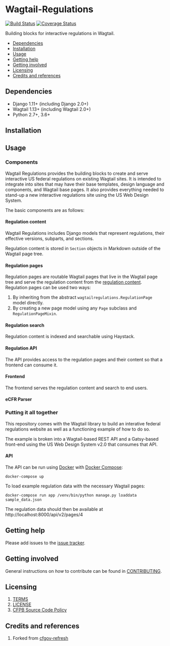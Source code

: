 # Wagtail-Regulations

[![Build Status](https://travis-ci.org/cfpb/wagtail-regulations.svg?branch=master)](https://travis-ci.org/cfpb/wagtail-regulations)
[![Coverage Status](https://coveralls.io/repos/github/cfpb/wagtail-regulations/badge.svg?branch=master)](https://coveralls.io/github/cfpb/wagtail-regulations?branch=master)

Building blocks for interactive regulations in Wagtail.

- [Dependencies](#dependencies)
- [Installation](#installation)
- [Usage](#usage)
- [Getting help](#getting-help)
- [Getting involved](#getting-involved)
- [Licensing](#licensing)
- [Credits and references](#credits-and-references)

## Dependencies

- Django 1.11+ (including Django 2.0+)
- Wagtail 1.13+ (including Wagtail 2.0+)
- Python 2.7+, 3.6+

## Installation


## Usage

### Components

Wagtail Regulations provides the building blocks to create and serve 
interactive US federal regulations on existing Wagtail sites. 
It is intended to integrate into sites that may have their base templates, 
design language and components, and Wagtail base pages. It also provides 
everything needed to stand-up a new interactive regulations site using the 
US Web Design System.

The basic components are as follows:

#### Regulation content

Wagtail Regulations includes Django models that represent regulations, their 
effective versions, subparts, and sections. 

Regulation content is stored in `Section` objects in  Markdown outside of the 
Wagtail page tree.

#### Regulation pages

Regulation pages are routable Wagtail pages that live in the Wagtail page 
tree and serve the regulation content from the 
[regulation content](#regulation-content). Regulation pages can be used two 
ways:

1. By inheriting from the abstract `wagtailregulations.RegulationPage` model 
   directly.
2. By creating a new page model using any `Page` subclass and 
   `RegulationPageMixin`.


#### Regulation search

Regulation content is indexed and searchable using Haystack.


#### Regulation API

The API provides access to the regulation pages and their content so that a 
frontend can consume it.


#### Frontend

The frontend serves the regulation content and search to end users.


#### eCFR Parser



### Putting it all together

This repository comes with the Wagtail library to build an interative federal 
regulations website as well as a functioning example of how to do so. 

The example is broken into a Wagtail-based REST API and a Gatsy-based 
front-end using the US Web Design System v2.0 that consumes that API.

#### API

The API can be run using 
[Docker](https://docs.docker.com/engine/installation/) with 
[Docker Compose](https://docs.docker.com/compose/install/):

```
docker-compose up
```

To load example regulation data with the necessary Wagtail pages:

```
docker-compose run app /venv/bin/python manage.py loaddata sample_data.json
```

The regulation data should then be available at http://localhost:8000/api/v2/pages/4


## Getting help

Please add issues to the [issue tracker](https://github.com/cfpb/wagtail-regulations/issues).

## Getting involved

General instructions on _how_ to contribute can be found in [CONTRIBUTING](CONTRIBUTING.md).

## Licensing
1. [TERMS](TERMS.md)
2. [LICENSE](LICENSE)
3. [CFPB Source Code Policy](https://github.com/cfpb/source-code-policy/)

## Credits and references

1. Forked from [cfgov-refresh](https://github.com/cfpb/cfgov-refresh)
